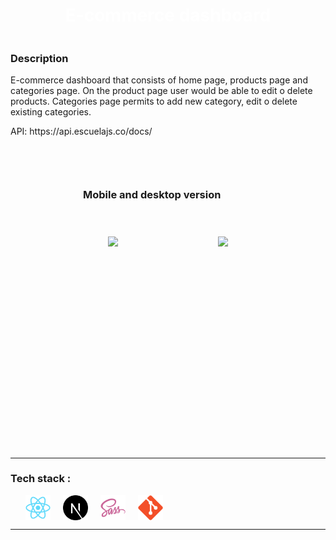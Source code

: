 <body>
<div style="display: flex; align-items: center; justify-content: center; flex-direction: column;">
      
<div style="display: flex; gap: 10px;  flex-direction: column; align-items: center; justify-content: center;">
  <h1  align="center" style="color: white;"> E-commerce dashboard
</div> 

<div>
  <h3 align="left">Description</h3>
    <p  align="left"> E-commerce dashboard that consists of home page, products page and categories page. On the product page user would be able to edit o delete products. Categories page permits to add new category, edit o delete existing categories. </p>
    <p  align="left"> API: https://api.escuelajs.co/docs/ </p>
   <br>
    
</div>          
<hr>

<div>
    <h3 align="left">Mobile and desktop version</h3>
  <div style="display: flex; gap: 5rem;  flex-direction: row;
        align-items: center; justify-content: center;">
        <img src='https://i.postimg.cc/j5rb8CrP/mobile-9.png' style="height: 300px; padding: 20px; margin: 20px;" /> 
   <img src='https://i.postimg.cc/gktGGSmS/mobile-8.png' style="height: 300px; padding: 20px; margin: 20px;" /> 
   </div>
</div>      
</div> 
      
<hr>

<h3>Tech stack</span> :</h3>
<ul style="display: flex; flex-direction: row; gap:20px; align-items: center; justify-content: flex-start;">
<img  style='width: 40px;' src="https://raw.githubusercontent.com/devicons/devicon/master/icons/react/react-original.svg" alt="">
<img  style='width: 40px;' src="https://raw.githubusercontent.com/devicons/devicon/master/icons/nextjs/nextjs-original.svg" alt="">
<img  style='width: 40px;' src="https://raw.githubusercontent.com/devicons/devicon/master/icons/sass/sass-original.svg" alt="">
<img  style='width: 40px;' src="https://raw.githubusercontent.com/devicons/devicon/master/icons/git/git-original.svg" alt="">
<img  style='width: 40px;' src="https://avatars.githubusercontent.com/u/6078720?s=200&v=4" alt="">
</ul>
</div>
<hr>

</body>

</body>
